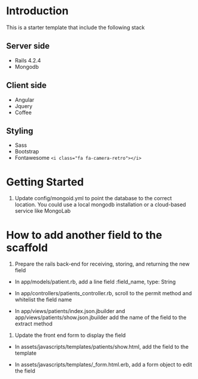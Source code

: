# Introduction
This is a starter template that include the following stack

## Server side
* Rails 4.2.4
* Mongodb

## Client side
* Angular
* Jquery
* Coffee

## Styling
* Sass
* Bootstrap
* Fontawesome ```<i class="fa fa-camera-retro"></i>```


# Getting Started
1. Update config/mongoid.yml to point the database to the correct location. You could use a local mongodb installation or a cloud-based service like MongoLab

# How to add another field to the scaffold

1. Prepare the rails back-end for receiving, storing, and returning the new field

* In app/models/patient.rb, add a line
field :field_name, type: String

* In app/controllers/patients_controller.rb, scroll to the permit method and whitelist the field name

* In app/views/patients/index.json.jbuilder and app/views/patients/show.json.jbuilder
add the name of the field to the extract method


1. Update the front end form to display the field   

* In assets/javascripts/templates/patients/show.html, add the field to the template

* In assets/javascripts/templates/_form.html.erb, add a form object to edit the field
